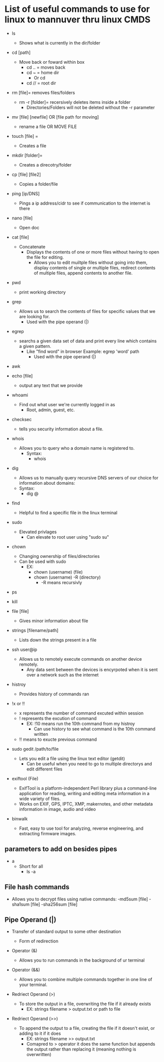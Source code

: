 # List of useful commands to use for linux to mannuver thru linux CMDS

- ls
  - Shows what is currently in the dir/folder

- cd [path]
  - Move back or foward within box
    - cd .. = moves back
    - cd ~ = home dir
      - Or cd
    - cd // = root dir

- rm [file]= removes files/folders
  - rm -r [folder]= recersively deletes items inside a folder
    - Directories/Folders will not be deleted without the -r parameter

- mv [file] [newfile] OR [file path for moving]
  - rename a file OR MOVE FILE

- touch [file] =
  - Creates a file

- mkdir [folder]=
  - Creates a direcotry/folder

- cp [file] [file2]
  - Copies a folder/file

- ping [ip/DNS]
  - Pings a ip address/cidr to see if communication to the internet is there

- nano [file]
  - Open doc

- cat [file]
  - Concatenate
    - Displays the contents of one or more files without having to open the file for editing.
      - Allows you to edit muiltple files without going into them, display contents of single or multiple files, redirect contents of multiple files, append contents to another file.

- pwd
  - print working directory

- grep
  - Allows us to search the contents of files for specific values that we are looking for.
    - Used with the pipe operand (|)

- egrep
  - searchs a given data set of data and print every line which contains a given pattern.
    - Like "find word" in browser Example: egrep 'word' path
      - Used with the pipe operand (|)

- awk

- echo [file]
  - output any text that we provide
  
- whoami
  - Find out what user we're currently logged in as
    - Root, admin, guest, etc.

- checksec
  - tells you security information about a file.

- whois
  - Allows you to query who a domain name is registered to.
    - Syntax:
      - whois <domain>

- dig
  - Allows us to manually query recursive DNS servers of our choice for information about domains:
  - Syntax:
    - dig <domain> @<dns-server-ip>

- find
  - Helpful to find a specific file in the linux terminal

- sudo
  - Elevated privlages
    - Can elevate to root user using "sudo su"

- chown
  - Changing ownership of files/directories
  - Can be used with sudo
    - EX:
      - chown (username) (file)
      - chown (username) -R (directory)
        - -R means recursivly

- ps

- kill

- file [file]
  - Gives minor information about file

- strings [filename/path]
  - Lists down the strings present in a file

- ssh user@ip
  - Allows us to remotely execute commands on another device remotely.
    - Any data sent between the devices is encyrpoted when it is sent over a network such as the internet

- histroy
  - Provides history of commands ran

- !x or !!
  - x represents the number of command excuted within session
  - ! represents the excution of command
    - EX: !10 means run the 10th command from my histroy
      - Can use history to see what command is the 10th command written
  - !! means to exucte previous command

- sudo gedit /path/to/file
  - Lets you edit a file using the linux text editor (getdit)
    - Can be useful when you need to go to multiple directorys and edit different files

- exiftool (File)
  - ExifTool is a platform-independent Perl library plus a command-line application for reading, writing and editing meta information in a wide variety of files.
  - Works on EXIF, GPS, IPTC, XMP, makernotes, and other metadata information in image, audio and video

- binwalk
  - Fast, easy to use tool for analyzing, reverse engineering, and extracting firmware images.

## parameters to add on besides pipes

- a
  - Short for all
    - ls -a

## File hash commands

- Allows you to decrypt files using native commands:
  -md5sum [file]
  -sha1sum [file]
  -sha256sum [file]

## Pipe Operand (|)

- Transfer of standard output to some other destination
  - Form of redirection

- Operator (&)
  - Allows you to run commands in the background of ur terminal

- Operator (&&)
  - Allows you to combine multiple commands together in one line of your terminal.

- Redriect Operand (>)
  - To store the output in a file, overwriting the file if it already exists
    - EX: strings filename > output.txt or path to file

- Redriect Operand (>>)
  - To append the output to a file, creating the file if it doesn't exist, or adding to it if it does
    - EX: strings filename >> output.txt
    - Comapred to > operator it does the same function but appends the output rather than replacing it (meaning nothing is overwritten)
